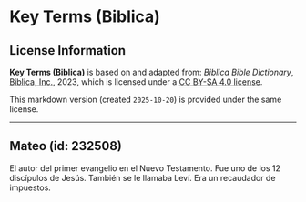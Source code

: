 # Key Terms (Biblica)

## License Information

**Key Terms (Biblica)** is based on and adapted from: _Biblica Bible Dictionary_, [Biblica, Inc.](https://www.biblica.com/), 2023, which is licensed under a [CC BY-SA 4.0 license](https://creativecommons.org/licenses/by-sa/4.0/legalcode.en).

This markdown version (created `2025-10-20`) is provided under the same license.



--------------------------------

## Mateo (id: 232508)

El autor del primer evangelio en el Nuevo Testamento. Fue uno de los 12 discípulos de Jesús. También se le llamaba Leví. Era un recaudador de impuestos.


